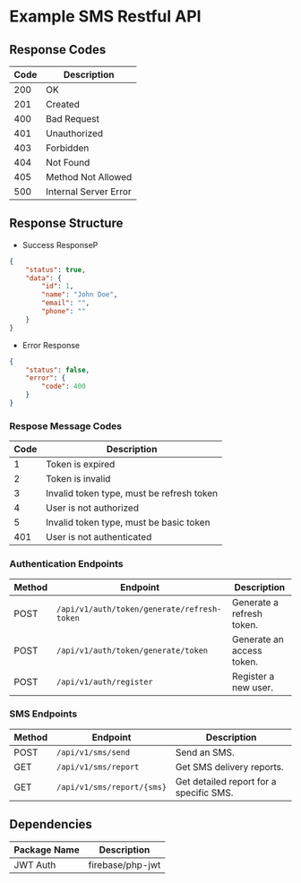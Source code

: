 # Example SMS Restful API

## Response Codes

| Code | Description           |
|------|-----------------------|
| 200  | OK                    |
| 201  | Created               |
| 400  | Bad Request           |
| 401  | Unauthorized          |
| 403  | Forbidden             |
| 404  | Not Found             |
| 405  | Method Not Allowed    |
| 500  | Internal Server Error |

## Response Structure

-   Success ResponseP

```json
{
    "status": true,
    "data": {
        "id": 1,
        "name": "John Doe",
        "email": "",
        "phone": ""
    }
}
```

-   Error Response

```json
{
    "status": false,
    "error": {
        "code": 400
    }
}
```

### Respose Message Codes

| Code | Description                               |
|------|-------------------------------------------|
| 1    | Token is expired                          |
| 2    | Token is invalid                          |
| 3    | Invalid token type, must be refresh token |
| 4    | User is not authorized                    |
| 5    | Invalid token type, must be basic token   |
| 401  | User is not authenticated                 |

### Authentication Endpoints

| Method | Endpoint                                    | Description               |
|--------|---------------------------------------------|---------------------------|
| POST   | `/api/v1/auth/token/generate/refresh-token` | Generate a refresh token. |
| POST   | `/api/v1/auth/token/generate/token`         | Generate an access token. |
| POST   | `/api/v1/auth/register`                     | Register a new user.      |

### SMS Endpoints

| Method | Endpoint                   | Description                             |
|--------|----------------------------|-----------------------------------------|
| POST   | `/api/v1/sms/send`         | Send an SMS.                            |
| GET    | `/api/v1/sms/report`       | Get SMS delivery reports.               |
| GET    | `/api/v1/sms/report/{sms}` | Get detailed report for a specific SMS. |

## Dependencies

| Package Name | Description      |
|--------------|------------------|
| JWT Auth     | firebase/php-jwt |